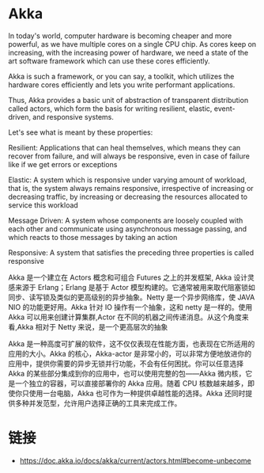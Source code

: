 # Akka

In today's world, computer hardware is becoming cheaper and more powerful, as we have multiple cores on a single CPU chip. As cores keep on increasing, with the increasing power of hardware, we need a state of the art software framework which can use these cores efficiently.

Akka is such a framework, or you can say, a toolkit, which utilizes the hardware cores efficiently and lets you write performant applications.

Thus, Akka provides a basic unit of abstraction of transparent distribution called actors, which form the basis for writing resilient, elastic, event-driven, and responsive systems.

Let's see what is meant by these properties:

Resilient: Applications that can heal themselves, which means they can recover from failure, and will always be responsive, even in case of failure like if we get errors or exceptions

Elastic: A system which is responsive under varying amount of workload, that is, the system always remains responsive, irrespective of increasing or decreasing traffic, by increasing or decreasing the resources allocated to service this workload

Message Driven: A system whose components are loosely coupled with each other and communicate using asynchronous message passing, and which reacts to those messages by taking an action

Responsive: A system that satisfies the preceding three properties is called responsive

Akka 是一个建立在 Actors 概念和可组合 Futures 之上的并发框架, Akka 设计灵感来源于 Erlang；Erlang 是基于 Actor 模型构建的。它通常被用来取代阻塞锁如同步、读写锁及类似的更高级别的异步抽象。Netty 是一个异步网络库，使 JAVA NIO 的功能更好用。Akka 针对 IO 操作有一个抽象，这和 netty 是一样的。使用 Akka 可以用来创建计算集群,Actor 在不同的机器之间传递消息。从这个角度来看,Akka 相对于 Netty 来说，是一个更高层次的抽象

Akka 是一种高度可扩展的软件，这不仅仅表现在性能方面，也表现在它所适用的应用的大小。Akka 的核心，Akka-actor 是非常小的，可以非常方便地放进你的应用中，提供你需要的异步无锁并行功能，不会有任何困扰。你可以任意选择 Akka 的某些部分集成到你的应用中，也可以使用完整的包——Akka 微内核，它是一个独立的容器，可以直接部署你的 Akka 应用。随着 CPU 核数越来越多，即使你只使用一台电脑，Akka 也可作为一种提供卓越性能的选择。Akka 还同时提供多种并发范型，允许用户选择正确的工具来完成工作。

# 链接

- https://doc.akka.io/docs/akka/current/actors.html#become-unbecome
